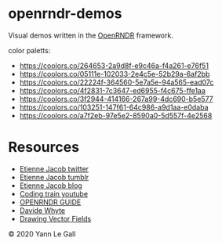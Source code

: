
# openrndr-demos
Visual demos written in the [OpenRNDR](https://openrndr.org/) framework.

color paletts:
* https://coolors.co/264653-2a9d8f-e9c46a-f4a261-e76f51
* https://coolors.co/05111e-102033-2e4c5e-52b29a-6af2bb
* https://coolors.co/22224f-364560-5e7a5e-94a565-ead07c
* https://coolors.co/4f2831-7c3647-ed6955-f4c675-ffe1aa
* https://coolors.co/3f2944-414166-267a99-4dc690-b5e577
* https://coolors.co/103251-147f61-64c986-a9d1aa-e0daba
* https://coolors.co/a7f2eb-97e5e2-8590a0-5d557f-4e2568

# Resources
* [Etienne Jacob twitter](https://twitter.com/etiennejcb)
* [Etienne Jacob tumblr](https://necessary-disorder.tumblr.com/)
* [Etienne Jacob blog](https://necessarydisorder.wordpress.com/)
* [Coding train youtube](https://www.youtube.com/channel/UCvjgXvBlbQiydffZU7m1_aw)
* [OPENRNDR GUIDE](https://guide.openrndr.org/#/)
* [Davide Whyte](http://beesandbombs.com/)
* [Drawing Vector Fields](https://generateme.wordpress.com/2016/04/24/drawing-vector-field/)

© 2020 Yann Le Gall
